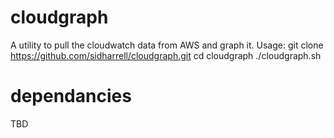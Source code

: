 # cloudgraph
A utility to pull the cloudwatch data from AWS and graph it.
Usage: git clone https://github.com/sidharrell/cloudgraph.git
cd cloudgraph
./cloudgraph.sh
# dependancies
TBD
